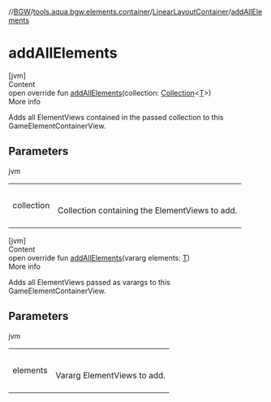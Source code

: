 //[BGW](../../../index.md)/[tools.aqua.bgw.elements.container](../index.md)/[LinearLayoutContainer](index.md)/[addAllElements](add-all-elements.md)



# addAllElements  
[jvm]  
Content  
open override fun [addAllElements](add-all-elements.md)(collection: [Collection](https://kotlinlang.org/api/latest/jvm/stdlib/kotlin.collections/-collection/index.html)<[T](index.md)>)  
More info  


Adds all ElementViews contained in the passed collection to this GameElementContainerView.



## Parameters  
  
jvm  
  
| | |
|---|---|
| <a name="tools.aqua.bgw.elements.container/LinearLayoutContainer/addAllElements/#kotlin.collections.Collection[TypeParam(bounds=[tools.aqua.bgw.elements.gameelements.GameElementView])]/PointingToDeclaration/"></a>collection| <a name="tools.aqua.bgw.elements.container/LinearLayoutContainer/addAllElements/#kotlin.collections.Collection[TypeParam(bounds=[tools.aqua.bgw.elements.gameelements.GameElementView])]/PointingToDeclaration/"></a><br><br>Collection containing the ElementViews to add.<br><br>|
  
  


[jvm]  
Content  
open override fun [addAllElements](add-all-elements.md)(vararg elements: [T](index.md))  
More info  


Adds all ElementViews passed as varargs to this GameElementContainerView.



## Parameters  
  
jvm  
  
| | |
|---|---|
| <a name="tools.aqua.bgw.elements.container/LinearLayoutContainer/addAllElements/#kotlin.Array[TypeParam(bounds=[tools.aqua.bgw.elements.gameelements.GameElementView])]/PointingToDeclaration/"></a>elements| <a name="tools.aqua.bgw.elements.container/LinearLayoutContainer/addAllElements/#kotlin.Array[TypeParam(bounds=[tools.aqua.bgw.elements.gameelements.GameElementView])]/PointingToDeclaration/"></a><br><br>Vararg ElementViews to add.<br><br>|
  
  



